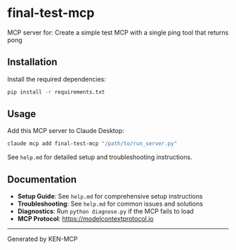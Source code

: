 # final-test-mcp

MCP server for: Create a simple test MCP with a single ping tool that returns pong

## Installation

Install the required dependencies:

```bash
pip install -r requirements.txt
```

## Usage

Add this MCP server to Claude Desktop:

```bash
claude mcp add final-test-mcp "/path/to/run_server.py"
```

See `help.md` for detailed setup and troubleshooting instructions.

## Documentation

- **Setup Guide**: See `help.md` for comprehensive setup instructions
- **Troubleshooting**: See `help.md` for common issues and solutions
- **Diagnostics**: Run `python diagnose.py` if the MCP fails to load
- **MCP Protocol**: https://modelcontextprotocol.io

---
Generated by KEN-MCP
